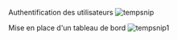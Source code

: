 Authentification des utilisateurs
![tempsnip](https://github.com/DaoudaBoye/Suivi_Appui/assets/125743118/a1a5db54-fe1a-47e0-85a5-ba30d7008411)

Mise en place d'un tableau de bord
![tempsnip1](https://github.com/DaoudaBoye/Suivi_Appui/assets/125743118/b6b98569-b281-4bbc-8a80-2e4faa10a48c)
